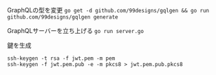 GraphQLの型を変更
```go get -d github.com/99designs/gqlgen && go run github.com/99designs/gqlgen generate```

GraphQLサーバーを立ち上げる
```go run server.go```

鍵を生成
```
ssh-keygen -t rsa -f jwt.pem -m pem
ssh-keygen -f jwt.pem.pub -e -m pkcs8 > jwt.pem.pub.pkcs8
```